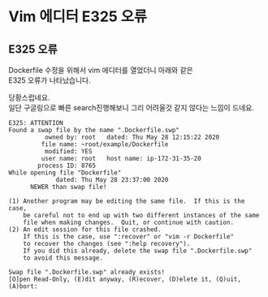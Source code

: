 # Vim 에디터 E325 오류

## E325 오류

Dockerfile 수정을 위해서 vim 에디터를 열었더니 아래와 같은   
E325 오류가 나타났습니다.   
  
당황스럽네요.   
일단 구글링으로 빠른 search진행해보니 그리 어려울것 같지 않다는 느낌이 드네요.   


```text
E325: ATTENTION
Found a swap file by the name ".Dockerfile.swp"
          owned by: root   dated: Thu May 28 12:15:22 2020
         file name: ~root/example/Dockerfile
          modified: YES
         user name: root   host name: ip-172-31-35-20
        process ID: 8765
While opening file "Dockerfile"
             dated: Thu May 28 23:37:00 2020
      NEWER than swap file!

(1) Another program may be editing the same file.  If this is the case,
    be careful not to end up with two different instances of the same
    file when making changes.  Quit, or continue with caution.
(2) An edit session for this file crashed.
    If this is the case, use ":recover" or "vim -r Dockerfile"
    to recover the changes (see ":help recovery").
    If you did this already, delete the swap file ".Dockerfile.swp"
    to avoid this message.

Swap file ".Dockerfile.swp" already exists!
[O]pen Read-Only, (E)dit anyway, (R)ecover, (D)elete it, (Q)uit, (A)bort:

```


